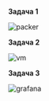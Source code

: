 **Задача 1**  

![packer](https://user-images.githubusercontent.com/26553608/168254107-53c8df40-def9-4b11-b4e3-09884b45611f.PNG)  

**Задача 2**  

![vm](https://user-images.githubusercontent.com/26553608/168254350-72daea0f-d00f-479b-8536-3af6aafab449.PNG)

**Задача 3**  

![grafana](https://user-images.githubusercontent.com/26553608/168254614-ddf6025b-aeaa-42c5-9c16-0e1873502da1.PNG)


